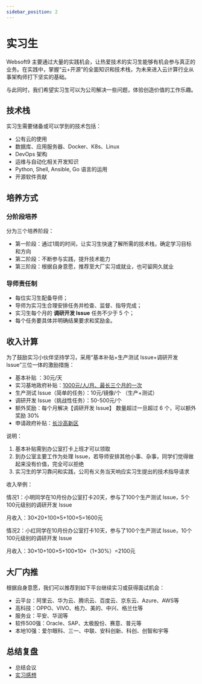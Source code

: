 ```yaml
---
sidebar_position: 2
---
```


# 实习生

Websoft9 主要通过大量的实践机会，让热爱技术的实习生能够有机会参与真正的业务。在实践中，掌握“云+开源”的全面知识和技术栈，为未来进入云计算行业从事架构师打下坚实的基础。



与此同时，我们希望实习生可以为公司解决一些问题，体验创造价值的工作乐趣。



## 技术栈



实习生需要储备或可以学到的技术包括：



- 公有云的使用
- 数据库、应用服务器、Docker、K8s、Linux
- DevOps 架构
- 运维与自动化相关开发知识
- Python, Shell, Ansible, Go 语言的运用
- 开源软件贡献



## 培养方式



### 分阶段培养



分为三个培养阶段：



- 第一阶段：通过1周的时间，让实习生快速了解所需的技术栈，确定学习目标和方向
- 第二阶段：不断参与实践，提升技术能力
- 第三阶段：根据自身意愿，推荐至大厂实习或就业，也可留网久就业



### 导师责任制



- 每位实习生配备导师；
- 导师为实习生合理安排任务并检查、监督、指导完成；
- 实习生每个月的 **调研开发 Issue** 任务不少于 5 个；
- 每个任务要具体并明确结果要求和奖励金。



## 收入计算



为了鼓励实习小伙伴坚持学习，采用“基本补贴+生产测试 Issue+调研开发 Issue”三位一体的激励措施：



- 基本补贴 ：30元/天
- 实习基地政府补贴：[1000元/人/月、最长三个月的一次](http://www.15job.com/news/detail/?key=0C660DD25214CFD0)
- 生产测试 Issue（简单的任务）：10元/镜像/个 （生产+测试）
- 调研开发 Issue（挑战性任务）：50-500元/个
- 额外奖励：每个月解决【调研开发 Issue】 数量超过一旦超过 6 个，可以额外奖励 30%
- 申请政府补贴：[长沙高新区](http://www.cshtz.cn/bstPortalWeb/ArticlesInfo?ID=1452829857695133696)



说明：



1. 基本补贴需到办公室打卡上班才可以领取
2. 到办公室主要工作为处理 Issue，若导师安排其他小事、杂事，同学们觉得做起来没有价值，完全可以拒绝
3. 实习生的学习靠问和实践，公司有义务当天响应实习生提出的技术指导请求



收入举例：



情况1：小明同学在10月份办公室打卡20天，参与了100个生产测试 Issue，5个100元级别的调研开发 Issue

月收入：30×20+100×5+100×5=1600元



情况2：小红同学在10月份办公室打卡10天，参与了100个生产测试 Issue，10个100元级别的调研开发 Issue

月收入：30×10+100×5+100×10×（1+30%）=2100元





## 大厂内推



根据自身意愿，我们可以推荐到如下平台继续实习或获得面试机会：



- 云平台：阿里云、华为云、腾讯云、百度云、京东云、Azure、AWS等
- 高科技：OPPO、VIVO、格力、美的、中兴、格兰仕等
- 服务业：平安、华润等
- 软件500强：Oracle、SAP、太极股份、赛意、普元等
- 本地10强：爱尔眼科、三一、中联、安科创新、科创、创智和宇等

## 总结复盘

* 总结会议
* [实习感想](https://github.com/websoft9op/company/issues/110)
